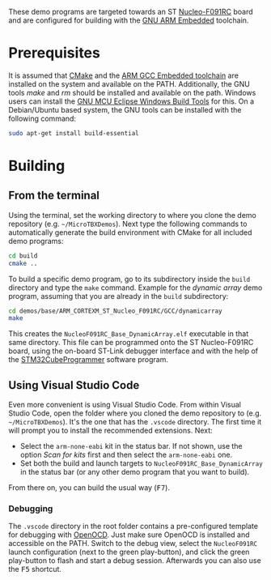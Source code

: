These demo programs are targeted towards an ST [Nucleo-F091RC](https://www.st.com/en/evaluation-tools/nucleo-f091rc.html) board and are configured for building with the [GNU ARM Embedded](https://developer.arm.com/tools-and-software/open-source-software/developer-tools/gnu-toolchain/gnu-rm) toolchain.

# Prerequisites

It is assumed that [CMake](https://cmake.org/) and the [ARM GCC Embedded toolchain](https://developer.arm.com/tools-and-software/open-source-software/developer-tools/gnu-toolchain/gnu-rm) are installed on the system and available on the PATH. Additionally, the GNU tools *make* and *rm* should be installed and available on the path. Windows users can install the [GNU MCU Eclipse Windows Build Tools](https://gnu-mcu-eclipse.github.io/windows-build-tools/) for this. On a Debian/Ubuntu based system, the GNU tools can be installed with the following command:

```sh
sudo apt-get install build-essential
```

# Building

## From the terminal

Using the terminal, set the working directory to where you clone the demo repository (e.g. `~/MicroTBXDemos`). Next type the following commands to automatically generate the build environment with CMake for all included demo programs:

```bash
cd build
cmake ..
```

To build a specific demo program, go to its subdirectory inside the `build` directory and type the `make` command. Example for the *dynamic array* demo program, assuming that you are already in the `build` subdirectory:

```bash
cd demos/base/ARM_CORTEXM_ST_Nucleo_F091RC/GCC/dynamicarray
make
```

This creates the `NucleoF091RC_Base_DynamicArray.elf` executable in that same directory. This file can be programmed onto the ST Nucleo-F091RC board, using the on-board ST-Link debugger interface and with the help of the [STM32CubeProgrammer](https://www.st.com/en/development-tools/stm32cubeprog.html) software program.

## Using Visual Studio Code

Even more convenient is using Visual Studio Code. From within Visual  Studio Code, open the folder where you cloned the demo repository to (e.g. `~/MicroTBXDemos`). It's the one that has the `.vscode` directory. The first time it will prompt you to install the recommended extensions. Next:

- Select the `arm-none-eabi` kit in the status bar. If not shown, use the option *Scan for kits* first and then select the `arm-none-eabi` one.
- Set both the build and launch targets to `NucleoF091RC_Base_DynamicArray` in the status bar (or any other demo program that you want to build).

From there on, you can build the usual way (<kbd>F7</kbd>).

### Debugging

The `.vscode` directory in the root folder contains a pre-configured template for debugging with [OpenOCD](https://openocd.org/). Just make sure OpenOCD is installed and accessible on the PATH. Switch to the debug view, select the `NucleoF091RC` launch configuration (next to the green play-button), and click the  green play-button to flash and start a debug session. Afterwards you can also use the <kbd>F5</kbd> shortcut.

